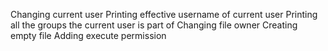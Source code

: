 Changing current user
Printing effective username of current user
Printing all the groups the current user is part of
Changing file owner
Creating empty file
Adding execute permission
